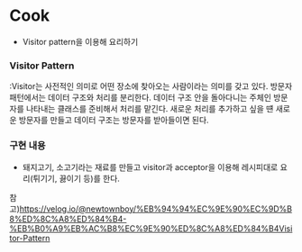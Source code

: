 # Cook
- Visitor pattern을 이용해 요리하기


### Visitor Pattern
:Visitor는 사전적인 의미로 어떤 장소에 찾아오는 사람이라는 의미를 갖고 있다. 방문자 패턴에서는 데이터 구조와 처리를 분리한다. 데이터 구조 안을 돌아다니는 주체인 방문자를 나타내는 클래스를 준비해서 처리를 맡긴다. 새로운 처리를 추가하고 싶을 떈 새로운 방문자를 만들고 데이터 구조는 방문자를 받아들이면 된다.

### 구현 내용
- 돼지고기, 소고기라는 재료를 만들고 visitor과 acceptor을 이용해 레시피대로 요리(튀기기, 끓이기 등)를 한다.


참고)https://velog.io/@newtownboy/%EB%94%94%EC%9E%90%EC%9D%B8%ED%8C%A8%ED%84%B4-%EB%B0%A9%EB%AC%B8%EC%9E%90%ED%8C%A8%ED%84%B4Visitor-Pattern
